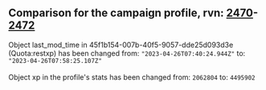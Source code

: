 ## Comparison for the campaign profile, rvn: [2470](https://github.com/PRO100KatYT/FortniteProfileRevisions/tree/main/profiles/campaign/2470%20campaign.json)-[2472](https://github.com/PRO100KatYT/FortniteProfileRevisions/tree/main/profiles/campaign/2472%20campaign.json)

Object last_mod_time in 45f1b154-007b-40f5-9057-dde25d093d3e (Quota:restxp) has been changed from: `"2023-04-26T07:40:24.944Z"` to: `"2023-04-26T07:58:25.107Z"`
<br><br>
Object xp in the profile's stats has been changed from: `2062804` to: `4495902`
<br><br>
